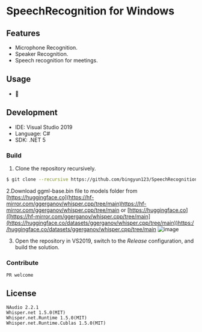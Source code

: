 SpeechRecognition for Windows
=======================


## Features

- Microphone Recognition.
- Speaker Recognition.
- Speech recognition for meetings.


## Usage

- 🚀

 
## Development

- IDE: Visual Studio 2019
- Language: C# 
- SDK: .NET 5

### Build

1. Clone the repository recursively.
```bash
$ git clone --recursive https://github.com/bingyun123/SpeechRecognition.git
```
2.Download ggml-base.bin file to models folder from [https://huggingface.co](https://hf-mirror.com/ggerganov/whisper.cpp/tree/main)https://hf-mirror.com/ggerganov/whisper.cpp/tree/main or [https://huggingface.co]([https://hf-mirror.com/ggerganov/whisper.cpp/tree/main](https://huggingface.co/datasets/ggerganov/whisper.cpp/tree/main))https://huggingface.co/datasets/ggerganov/whisper.cpp/tree/main
![image](https://github.com/bingyun123/SpeechRecognition/assets/30248969/ff76865a-a76c-41c9-a7ff-ef68afd3282d)

3. Open the repository in VS2019, switch to the _Release_ configuration, and build the solution.

### Contribute

`PR welcome`

 

## License
 
```
NAudio 2.2.1
Whisper.net 1.5.0(MIT)
Whisper.net.Runtime 1.5.0(MIT)
Whisper.net.Runtime.Cublas 1.5.0(MIT)
```
